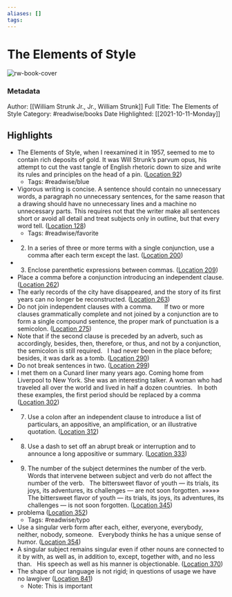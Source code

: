 ```yaml
---
aliases: []
tags:
---
```

# The Elements of Style

![rw-book-cover](https://images-na.ssl-images-amazon.com/images/I/41LXXjfZ61L._SL200_.jpg)
### Metadata
Author: [[William  Strunk Jr., Jr., William Strunk]]
Full Title: The Elements of Style
Category: #readwise/books
Date Highlighted: [[2021-10-11-Monday]]

## Highlights
- The Elements of Style, when I reexamined it in 1957, seemed to me to contain rich deposits of gold. It was Will Strunk’s parvum opus, his attempt to cut the vast tangle of English rhetoric down to size and write its rules and principles on the head of a pin. ([Location 92](https://readwise.io/to_kindle?action=open&asin=B07NPN5HTP&location=92))
    - Tags: #readwise/blue 
- Vigorous writing is concise. A sentence should contain no unnecessary words, a paragraph no unnecessary sentences, for the same reason that a drawing should have no unnecessary lines and a machine no unnecessary parts. This requires not that the writer make all sentences short or avoid all detail and treat subjects only in outline, but that every word tell. ([Location 128](https://readwise.io/to_kindle?action=open&asin=B07NPN5HTP&location=128))
    - Tags: #readwise/favorite 
- 2. In a series of three or more terms with a single conjunction, use a comma after each term except the last. ([Location 200](https://readwise.io/to_kindle?action=open&asin=B07NPN5HTP&location=200))
- 3. Enclose parenthetic expressions between commas. ([Location 209](https://readwise.io/to_kindle?action=open&asin=B07NPN5HTP&location=209))
- Place a comma before a conjunction introducing an independent clause. ([Location 262](https://readwise.io/to_kindle?action=open&asin=B07NPN5HTP&location=262))
- The early records of the city have disappeared, and the story of its first years can no longer be reconstructed. ([Location 263](https://readwise.io/to_kindle?action=open&asin=B07NPN5HTP&location=263))
- Do not join independent clauses with a comma.       If two or more clauses grammatically complete and not joined by a conjunction are to form a single compound sentence, the proper mark of punctuation is a semicolon. ([Location 275](https://readwise.io/to_kindle?action=open&asin=B07NPN5HTP&location=275))
- Note that if the second clause is preceded by an adverb, such as accordingly, besides, then, therefore, or thus, and not by a conjunction, the semicolon is still required.   I had never been in the place before; besides, it was dark as a tomb. ([Location 290](https://readwise.io/to_kindle?action=open&asin=B07NPN5HTP&location=290))
- Do not break sentences in two. ([Location 299](https://readwise.io/to_kindle?action=open&asin=B07NPN5HTP&location=299))
- I met them on a Cunard liner many years ago. Coming home from Liverpool to New York. She was an interesting talker. A woman who had traveled all over the world and lived in half a dozen countries.   In both these examples, the first period should be replaced by a comma ([Location 302](https://readwise.io/to_kindle?action=open&asin=B07NPN5HTP&location=302))
- 7. Use a colon after an independent clause to introduce a list of particulars, an appositive, an amplification, or an illustrative quotation. ([Location 312](https://readwise.io/to_kindle?action=open&asin=B07NPN5HTP&location=312))
- 8. Use a dash to set off an abrupt break or interruption and to announce a long appositive or summary. ([Location 333](https://readwise.io/to_kindle?action=open&asin=B07NPN5HTP&location=333))
- 9. The number of the subject determines the number of the verb.       Words that intervene between subject and verb do not affect the number of the verb.   The bittersweet flavor of youth — its trials, its joys, its adventures, its challenges — are not soon forgotten. »»»»» The bittersweet flavor of youth — its trials, its joys, its adventures, its challenges — is not soon forgotten. ([Location 345](https://readwise.io/to_kindle?action=open&asin=B07NPN5HTP&location=345))
- problema ([Location 352](https://readwise.io/to_kindle?action=open&asin=B07NPN5HTP&location=352))
    - Tags: #readwise/typo 
- Use a singular verb form after each, either, everyone, everybody, neither, nobody, someone.   Everybody thinks he has a unique sense of humor. ([Location 354](https://readwise.io/to_kindle?action=open&asin=B07NPN5HTP&location=354))
- A singular subject remains singular even if other nouns are connected to it by with, as well as, in addition to, except, together with, and no less than.   His speech as well as his manner is objectionable. ([Location 370](https://readwise.io/to_kindle?action=open&asin=B07NPN5HTP&location=370))
- The shape of our language is not rigid; in questions of usage we have no lawgiver ([Location 841](https://readwise.io/to_kindle?action=open&asin=B07NPN5HTP&location=841))
    - Note: This is important
